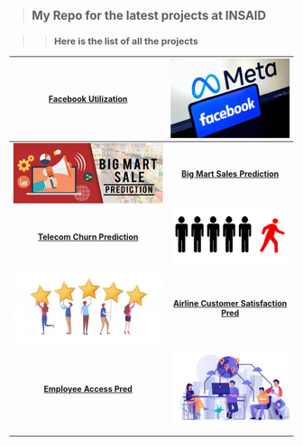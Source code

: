 > ## My Repo for the latest projects at INSAID

>> ### Here is the list of all the projects

| [Facebook Utilization](https://github.com/sm24abr/Data_Repo/tree/main/FacebookUtilzn "Facebook Utilization")  | [![t1](https://raw.githubusercontent.com/sm24abr/Data_Repo/main/Images/FacebookUtil.jpg "t1")](https://raw.githubusercontent.com/sm24abr/Data_Repo/main/Images/FacebookUtil.jpg "t1")  |
| :------------: | :------------: |
|  [![t2](https://raw.githubusercontent.com/sm24abr/Data_Repo/main/Images/BigMartSales.png "t2")](https://raw.githubusercontent.com/sm24abr/Data_Repo/main/Images/BigMartSales.png "t2") | **[Big Mart Sales Prediction](https://github.com/sm24abr/Data_Repo/tree/main/BigMartSales "Big Mart Sales Prediction")**  |
|  **[Telecom Churn Prediction](https://github.com/sm24abr/Data_Repo/tree/main/TeleChurnPred "Telecom Churn Prediction")** | [![tc](https://github.com/sm24abr/Data_Repo/blob/main/Images/TeleChurn.png "tc")](https://github.com/sm24abr/Data_Repo/blob/main/Images/TeleChurn.png "tc")  |
| [![AS](https://raw.githubusercontent.com/sm24abr/Data_Repo/main/Images/Flight-Passengers-Satisfaction-Prediction.webp "AS")](https://raw.githubusercontent.com/sm24abr/Data_Repo/main/Images/Flight-Passengers-Satisfaction-Prediction.webp "AS")  |  **[Airline Customer Satisfaction Pred](https://github.com/sm24abr/Data_Repo/tree/main/AirCustSatisfaction "Airline Customer Satisfaction Pred")** |
|  **[ Employee Access Pred]( https://github.com/sm24abr/Data_Repo/tree/main/EmployeeAccessPred " Employee Access Pred ")** | [![EA]( https://raw.githubusercontent.com/sm24abr/Data_Repo/main/EmployeeAccessPred/alexdndz210500287.webp "EA")]( https://raw.githubusercontent.com/sm24abr/Data_Repo/main/EmployeeAccessPred/alexdndz210500287.webp "EA")  |
|   |   |
|   |   |
